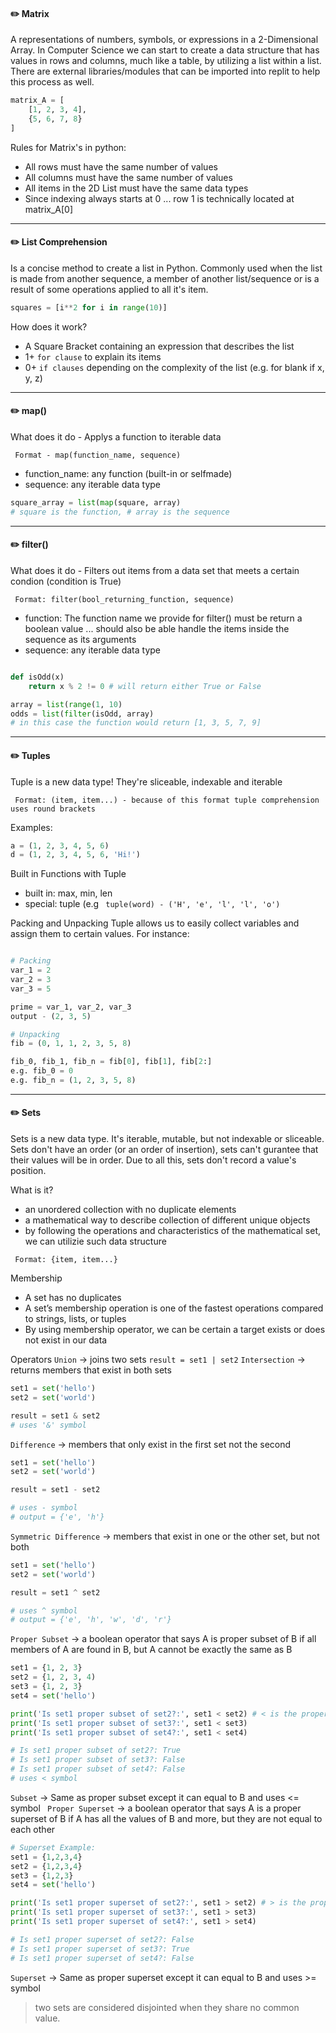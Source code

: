 

#### ✏️ Matrix

A representations of numbers, symbols, or expressions in a 2-Dimensional Array. In Computer Science we can start to create a data structure that has values in rows and columns, much like a table, by utilizing a list within a list. There are external libraries/modules that can be imported into replit to help this process as well.

```python
matrix_A = [
    [1, 2, 3, 4],
    {5, 6, 7, 8}
]
```

Rules for Matrix's in python:
- All rows must have the same number of values
- All columns must have the same number of values
- All items in the 2D List must have the same data types
- Since indexing always starts at 0 ... row 1 is technically located at matrix_A[0]

---

#### ✏️ List Comprehension

Is a concise method to create a list in Python. Commonly used when the list is made from another sequence, a member of another list/sequence or is a result of some operations applied to all it's item.

```python
squares = [i**2 for i in range(10)]
```

How does it work?
- A Square Bracket containing an expression that describes the list
- 1+ ```for clause``` to explain its items
- 0+ ```if clauses``` depending on the complexity of the list (e.g. for blank if x, y, z)

---

#### ✏️ map()

What does it do - Applys a function to iterable data

``` Format - map(function_name, sequence)```

- function_name: any function (built-in or selfmade) 
- sequence: any iterable data type

```python
square_array = list(map(square, array)
# square is the function, # array is the sequence
```
---

#### ✏️ filter()
  
What does it do - Filters out items from a data set that meets a certain condion (condition is True)

``` Format: filter(bool_returning_function, sequence)```

- function: The function name we provide for filter() must be return a boolean value ... should also be able handle the items inside the sequence as its arguments
- sequence: any iterable data type

```python

def isOdd(x)
    return x % 2 != 0 # will return either True or False

array = list(range(1, 10)
odds = list(filter(isOdd, array)
# in this case the function would return [1, 3, 5, 7, 9]
```
---

#### ✏️ Tuples

Tuple is a new data type! They're sliceable, indexable and iterable

``` Format: (item, item...) - because of this format tuple comprehension uses round brackets```

Examples:
```python
a = (1, 2, 3, 4, 5, 6)
d = (1, 2, 3, 4, 5, 6, 'Hi!')
```

Built in Functions with Tuple
- built in: max, min, len
- special: tuple (e.g ``` tuple(word) - ('H', 'e', 'l', 'l', 'o')```

Packing and Unpacking
Tuple allows us to easily collect variables and assign them to certain values. For instance:

```python

# Packing
var_1 = 2
var_2 = 3
var_3 = 5

prime = var_1, var_2, var_3
output - (2, 3, 5)

# Unpacking
fib = (0, 1, 1, 2, 3, 5, 8)

fib_0, fib_1, fib_n = fib[0], fib[1], fib[2:]
e.g. fib_0 = 0
e.g. fib_n = (1, 2, 3, 5, 8)
```

---

#### ✏️ Sets

Sets is a new data type. It's iterable, mutable, but not indexable or sliceable. Sets don't have an order (or an order of insertion), sets can't gurantee that their values will be in order. Due to all this, sets don't record a value's position.

What is it?
- an unordered collection with no duplicate elements
- a mathematical way to describe collection of different unique objects
- by following the operations and characteristics of the mathematical set, we can utilizie such data structure 

``` Format: {item, item...}```

Membership
- A set has no duplicates
- A set’s membership operation is one of the fastest operations compared to strings, lists, or tuples
- By using membership operator, we can be certain a target exists or does not exist in our data

Operators
```Union``` → joins two sets ```result = set1 | set2```
```Intersection``` → returns members that exist in both sets

```python
set1 = set('hello')
set2 = set('world')

result = set1 & set2
# uses '&' symbol
```

```Difference``` → members that only exist in the first set not the second

```python
set1 = set('hello')
set2 = set('world')

result = set1 - set2 

# uses - symbol
# output = {'e', 'h'}
```

```Symmetric Difference``` → members that exist in one or the other set, but not both

```python
set1 = set('hello')
set2 = set('world')

result = set1 ^ set2 

# uses ^ symbol
# output = {'e', 'h', 'w', 'd', 'r'}
```

```Proper Subset``` → a boolean operator that says A is proper subset of B if all members of A are found in B, but A cannot be exactly the same as B

```python
set1 = {1, 2, 3}
set2 = {1, 2, 3, 4)
set3 = {1, 2, 3}
set4 = set('hello')

print('Is set1 proper subset of set2?:', set1 < set2) # < is the proper subset operator
print('Is set1 proper subset of set3?:', set1 < set3)
print('Is set1 proper subset of set4?:', set1 < set4)

# Is set1 proper subset of set2?: True
# Is set1 proper subset of set3?: False
# Is set1 proper subset of set4?: False
# uses < symbol
```

```Subset``` → Same as proper subset except it can equal to B and uses <= symbol
``` Proper Superset``` → a boolean operator that says A is a proper superset of B if A has all the values of B and more, but they are not equal to each other

```python
# Superset Example:
set1 = {1,2,3,4}
set2 = {1,2,3,4}
set3 = {1,2,3}
set4 = set('hello')

print('Is set1 proper superset of set2?:', set1 > set2) # > is the proper superset operator
print('Is set1 proper superset of set3?:', set1 > set3)
print('Is set1 proper superset of set4?:', set1 > set4)

# Is set1 proper superset of set2?: False
# Is set1 proper superset of set3?: True
# Is set1 proper superset of set4?: False
```

```Superset``` → Same as proper superset except it can equal to B and uses >= symbol

> two sets are considered disjointed when they share no common value.
